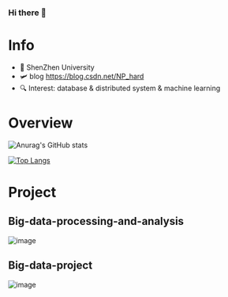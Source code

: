 ### Hi there 👋
# Info
* 🏫 ShenZhen University
* 🛩️ blog https://blog.csdn.net/NP_hard
* 🔍 Interest: database & distributed system & machine learning

# Overview
![Anurag's GitHub stats](https://github-readme-stats.vercel.app/api?username=David-deng-yeah&show_icons=true&theme=radical)

[![Top Langs](https://github-readme-stats.vercel.app/api/top-langs/?username=David-deng-yeah&layout=compact&theme=radical&langs_count=15&hide=html)](https://github.com/anuraghazra/github-readme-stats)

# Project

## Big-data-processing-and-analysis
![image](https://user-images.githubusercontent.com/65102150/150115963-7e7e87f1-13d1-4634-a128-337ef5eef978.png)

## Big-data-project
![image](https://user-images.githubusercontent.com/65102150/150116125-782d2b19-b14c-4f3c-b007-9417cebab267.png)
